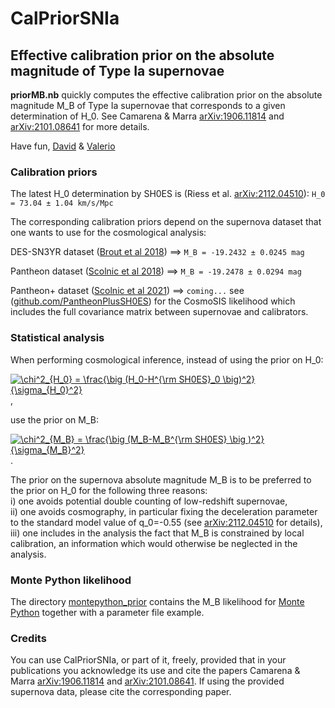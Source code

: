 # **CalPriorSNIa**
## Effective calibration prior on the absolute magnitude of Type Ia supernovae

**priorMB.nb** quickly computes the effective calibration prior on the absolute magnitude M_B of Type Ia supernovae that corresponds to a given determination of H_0. 
See Camarena & Marra [arXiv:1906.11814](https://arxiv.org/abs/1906.11814) and [arXiv:2101.08641](https://arxiv.org/abs/2101.08641) for more details.

Have fun,
[David](http://inspirehep.net/author/profile/D.Camarena.1) & [Valerio](http://inspirehep.net/author/profile/V.Marra.1)


### Calibration priors

The latest H_0 determination by SH0ES is (Riess et al. [arXiv:2112.04510](https://arxiv.org/abs/2112.04510)):
`H_0 = 73.04 ± 1.04 km/s/Mpc`

The corresponding calibration priors depend on the supernova dataset that one wants to use for the cosmological analysis:

DES-SN3YR dataset ([Brout et al 2018](https://arxiv.org/abs/1811.02377)) ==>
`M_B = -19.2432 ± 0.0245 mag`

Pantheon dataset ([Scolnic et al 2018](https://arxiv.org/abs/1710.00845)) ==>
`M_B = -19.2478 ± 0.0294 mag`

Pantheon+ dataset ([Scolnic et al 2021](https://arxiv.org/abs/2112.03863)) ==>
`coming...` see ([github.com/PantheonPlusSH0ES](https://github.com/PantheonPlusSH0ES/DataRelease)) for the CosmoSIS likelihood which includes the full covariance matrix between supernovae and calibrators.

### Statistical analysis

When performing cosmological inference, instead of using the prior on H_0:

<a href="https://www.codecogs.com/eqnedit.php?latex=\chi^2_{H_0}&space;=&space;\frac{\big&space;(H_0-H^{\rm&space;SH0ES}_0&space;\big)^2}{\sigma_{H_0}^2}" target="_blank"><img src="https://latex.codecogs.com/gif.latex?\chi^2_{H_0}&space;=&space;\frac{\big&space;(H_0-H^{\rm&space;SH0ES}_0&space;\big)^2}{\sigma_{H_0}^2}" title="\chi^2_{H_0} = \frac{\big (H_0-H^{\rm SH0ES}_0 \big)^2}{\sigma_{H_0}^2}" /></a>,

use the prior on M_B:

<a href="https://www.codecogs.com/eqnedit.php?latex=\chi^2_{M_B}&space;=&space;\frac{\big&space;(M_B-M_B^{\rm&space;SH0ES}&space;\big&space;)^2}{\sigma_{M_B}^2}" target="_blank"><img src="https://latex.codecogs.com/gif.latex?\chi^2_{M_B}&space;=&space;\frac{\big&space;(M_B-M_B^{\rm&space;SH0ES}&space;\big&space;)^2}{\sigma_{M_B}^2}" title="\chi^2_{M_B} = \frac{\big (M_B-M_B^{\rm SH0ES} \big )^2}{\sigma_{M_B}^2}" /></a>.

The prior on the supernova absolute magnitude M_B is to be preferred to the prior on H_0 for the following three reasons:<br/>
i) one avoids potential double counting of low-redshift supernovae,<br/>
ii) one avoids cosmography, in particular fixing the deceleration parameter to the standard model value of q_0=-0.55 (see [arXiv:2112.04510](https://arxiv.org/abs/2112.04510) for details),<br/>
iii) one includes in the analysis the fact that M_B is constrained by local calibration, an information which would otherwise be neglected in the analysis.


### Monte Python likelihood

The directory [montepython_prior](https://github.com/valerio-marra/CalPriorSNIa/tree/master/montepython_prior) contains the M_B likelihood for [Monte Python](https://github.com/brinckmann/montepython_public) together with a parameter file example.

### Credits

You can use CalPriorSNIa, or part of it, freely, provided that in your publications you acknowledge its use and cite the papers Camarena & Marra [arXiv:1906.11814](https://arxiv.org/abs/1906.11814) and [arXiv:2101.08641](https://arxiv.org/abs/2101.08641).
If using the provided supernova data, please cite the corresponding paper.
